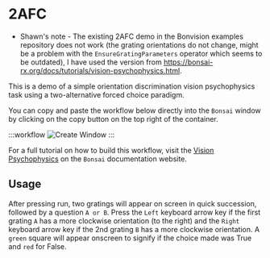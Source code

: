 # 2AFC 

* Shawn's note - The existing 2AFC demo in the Bonvision examples repository does not work (the grating orientations do not change, might be a problem with the `EnsureGratingParameters` operator which seems to be outdated), I have used the version from https://bonsai-rx.org/docs/tutorials/vision-psychophysics.html.

This is a demo of a simple orientation discrimination vision psychophysics task using a two-alternative forced choice paradigm.

You can copy and paste the workflow below directly into the `Bonsai` window by clicking on the copy button on the top right of the container.

:::workflow
![Create Window](../../workflows/vision-psychophysics-full-demo.bonsai)
:::

For a full tutorial on how to build this workflow, visit the [Vision Psychophysics](https://bonsai-rx.org/docs/tutorials/vision-psychophysics.html) on the `Bonsai` documentation website.

## Usage
After pressing run, two gratings will appear on screen in quick succession, followed by a question `A or B`. Press the `Left` keyboard arrow key if the first grating `A` has a more clockwise orientation (to the right) and the `Right` keyboard arrow key if the 2nd grating `B` has a more clockwise orientation. A `green` square will appear onscreen to signify if the choice made was True and `red` for False.



